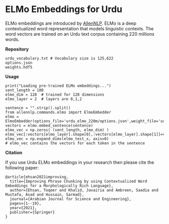 # ELMo Embeddings for Urdu

ELMo embeddings are introduced by [AllenNLP](https://allenai.org/allennlp/software/elmo). ELMo is a deep contextualized word representation that models linguistic contexts. The word vectors are trained on an Urdu text corpus containing 220 millions words. 

**Repository**
```
urdu_vocabulary.txt # Vocabulary size is 125,622
options.json
weights.hdf5
```
**Usage**
```
print("Loading pre-trained ELMo embeddings...")
sent_length = 100
elmo_dim = 128  # trained for 128 dimensions
elmo_layer = 2  # layers are 0,1,2

sentence = "".strip().split()
from allennlp.commands.elmo import ElmoEmbedder
elmo = ElmoEmbedder(options_file='urdu_elmo_220m/options.json',weight_file='urdu_elmo_220m/weights.hdf5')
vectors = elmo.embed_sentence(sentence)
elmo_vec = np.zeros( (sent_length, elmo_dim) )
elmo_vec[:vectors[elmo_layer].shape[0],:vectors[elmo_layer].shape[1]]=vectors[elmo_layer]
elmo_vec = np.expand_dims(elmo_test_x, axis=0)  
# elmo_vec contains the vectors for each token in the sentence
```
**Citation**

If you use Urdu ELMo embeddings in your research then please cite the following paper:
```
@article{ehsan2021improving,
  title={Improving Phrase Chunking by using Contextualized Word Embeddings for a Morphologically Rich Language},
  author={Ehsan, Toqeer and Khalid, Javairia and Ambreen, Saadia and Mustafa, Asad and Hussain, Sarmad},
  journal={Arabian Journal for Science and Engineering},
  pages={1--19},
  year={2021},
  publisher={Springer}
}
```

